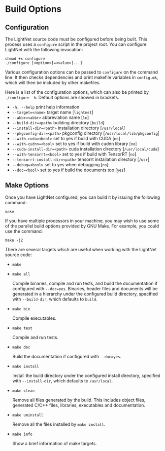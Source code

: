 # Build Options

## Configuration

The LightNet source code must be configured before being built. 
This process uses a `configure` script in the project root.
You can configure LightNet with the following invocation:
    
    chmod +x configure
    ./configure [<option>[=<value>]...]

Various configuration options can be passed to `configure` on the command line.
It then checks dependencies and print makefile variables in 
`config.mk`, which will then be included by other makefiles.

Here is a list of the configuration options, which can also be printed by
`./configure -h`. Default options are showed in brackets.

* `-h, --help`                     print help information
* `--target=<name>`                target name [`lightnet`]
* `--abbr=<abbr>`                  abbreviation name [`ln`]
* `--build-dir=<path>`             building directory [`build`]
* `--install-dir=<path>`           installation directory [`/usr/local`]
* `--pkgconfig-dir=<path>`         pkgconfig directory [`/usr/local/lib/pkgconfig`]
* `--with-cuda=<bool>`             set to yes if build with CUDA [`no`]
* `--with-cudnn=<bool>`            set to yes if build with cudnn library [`no`]
* `--cuda-install-dir=<path>`      cuda installation directory [`/usr/local/cuda`]
* `--with-tensorrt=<bool>`         set to yes if build with TensorRT [`no`]
* `--tensorrt-install-dir=<path>`  tensorrt installation directory [`/usr`]
* `--debug=<bool>`                 set to yes when debugging [`no`]
* `--doc=<bool>`                   set to yes if build the documents too [`yes`]

## Make Options

Once you have LightNet configured, you can build it by issuing the following
command:

    make
    
If you have multiple processors in your machine, you may wish to use some of the
parallel build options provided by GNU Make.  For example, you could use the
command:

    make -j2
    
There are several targets which are useful when working with the LightNet 
source code:

* `make`
* `make all`

    Compile binaries, compile and run tests, and build the documentation if
    configured with `--doc=yes`. Binaries, header files and documents
    will be generated in a hierarchy under the configured build directory,
    specified with `--build-dir`, which defaults to `build`.
    
* `make bin`

    Compile executables.
    
* `make test`

    Compile and run tests.
    
* `make doc`

    Build the documentation if configured with `--doc=yes`.
    
* `make install`

    Install the build directory under the configured install directory,
    specified with `--install-dir`, which defaults to `/usr/local`.

* `make clean`

    Remove all files generated by the build. This includes object files,
    generated C/C++ files, libraries, executables and documentation.

* `make uninstall`

    Remove all the files installed by `make install`.
    
* `make info`

    Show a brief information of make targets.
